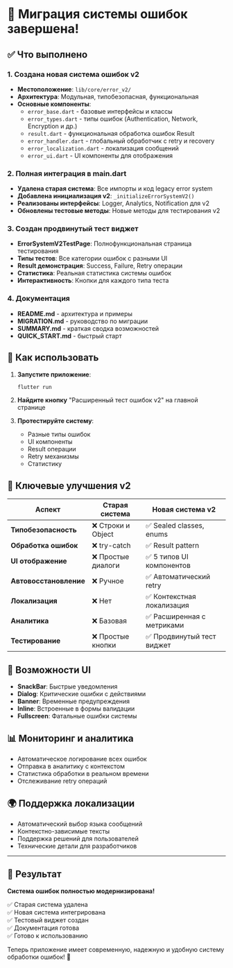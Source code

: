# 🎉 Миграция системы ошибок завершена!

## ✅ Что выполнено

### 1. Создана новая система ошибок v2
- **Местоположение**: `lib/core/error_v2/`
- **Архитектура**: Модульная, типобезопасная, функциональная
- **Основные компоненты**:
  - `error_base.dart` - базовые интерфейсы и классы
  - `error_types.dart` - типы ошибок (Authentication, Network, Encryption и др.)
  - `result.dart` - функциональная обработка ошибок Result<T>
  - `error_handler.dart` - глобальный обработчик с retry и recovery
  - `error_localization.dart` - локализация сообщений
  - `error_ui.dart` - UI компоненты для отображения

### 2. Полная интеграция в main.dart
- **Удалена старая система**: Все импорты и код legacy error system
- **Добавлена инициализация v2**: `_initializeErrorSystemV2()`
- **Реализованы интерфейсы**: Logger, Analytics, Notification для v2
- **Обновлены тестовые методы**: Новые методы для тестирования v2

### 3. Создан продвинутый тест виджет
- **ErrorSystemV2TestPage**: Полнофункциональная страница тестирования
- **Типы тестов**: Все категории ошибок с разными UI
- **Result<T> демонстрация**: Success, Failure, Retry операции  
- **Статистика**: Реальная статистика системы ошибок
- **Интерактивность**: Кнопки для каждого типа теста

### 4. Документация
- **README.md** - архитектура и примеры
- **MIGRATION.md** - руководство по миграции
- **SUMMARY.md** - краткая сводка возможностей
- **QUICK_START.md** - быстрый старт

## 🚀 Как использовать

1. **Запустите приложение**:
   ```bash
   flutter run
   ```

2. **Найдите кнопку** "Расширенный тест ошибок v2" на главной странице

3. **Протестируйте систему**:
   - Разные типы ошибок
   - UI компоненты
   - Result<T> операции
   - Retry механизмы
   - Статистику

## 🎯 Ключевые улучшения v2

| Аспект | Старая система | Новая система v2 |
|--------|----------------|------------------|
| **Типобезопасность** | ❌ Строки и Object | ✅ Sealed classes, enums |
| **Обработка ошибок** | ❌ try-catch | ✅ Result<T> pattern |
| **UI отображение** | ❌ Простые диалоги | ✅ 5 типов UI компонентов |
| **Автовосстановление** | ❌ Ручное | ✅ Автоматический retry |
| **Локализация** | ❌ Нет | ✅ Контекстная локализация |
| **Аналитика** | ❌ Базовая | ✅ Расширенная с метриками |
| **Тестирование** | ❌ Простые кнопки | ✅ Продвинутый тест виджет |

## 🎨 Возможности UI

- **SnackBar**: Быстрые уведомления
- **Dialog**: Критические ошибки с действиями
- **Banner**: Временные предупреждения  
- **Inline**: Встроенные в формы валидации
- **Fullscreen**: Фатальные ошибки системы

## 📊 Мониторинг и аналитика

- Автоматическое логирование всех ошибок
- Отправка в аналитику с контекстом
- Статистика обработки в реальном времени
- Отслеживание retry операций

## 🌍 Поддержка локализации

- Автоматический выбор языка сообщений
- Контекстно-зависимые тексты
- Поддержка решений для пользователей
- Технические детали для разработчиков

---

## 🎯 Результат

**Система ошибок полностью модернизирована!**

✅ Старая система удалена  
✅ Новая система интегрирована  
✅ Тестовый виджет создан  
✅ Документация готова  
✅ Готово к использованию  

Теперь приложение имеет современную, надежную и удобную систему обработки ошибок! 🎉
